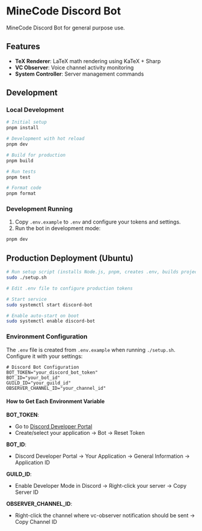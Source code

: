 # MineCode Discord Bot

MineCode Discord Bot for general purpose use.

## Features

- **TeX Renderer**: LaTeX math rendering using KaTeX + Sharp
- **VC Observer**: Voice channel activity monitoring
- **System Controller**: Server management commands

## Development

### Local Development

```bash
# Initial setup
pnpm install

# Development with hot reload
pnpm dev

# Build for production
pnpm build

# Run tests
pnpm test

# Format code
pnpm format
```

### Development Running

1. Copy `.env.example` to `.env` and configure your tokens and settings.
2. Run the bot in development mode:

```bash
pnpm dev
```

## Production Deployment (Ubuntu)

```bash
# Run setup script (installs Node.js, pnpm, creates .env, builds project, configures systemd)
sudo ./setup.sh

# Edit .env file to configure production tokens

# Start service
sudo systemctl start discord-bot

# Enable auto-start on boot
sudo systemctl enable discord-bot
```

### Environment Configuration

The `.env` file is created from `.env.example` when running `./setup.sh`. Configure it with your settings:

```env
# Discord Bot Configuration
BOT_TOKEN="your_discord_bot_token"
BOT_ID="your_bot_id"
GUILD_ID="your_guild_id"
OBSERVER_CHANNEL_ID="your_channel_id"
```

#### How to Get Each Environment Variable

**BOT_TOKEN**:

- Go to [Discord Developer Portal](https://discord.com/developers/applications)
- Create/select your application → Bot → Reset Token

**BOT_ID**:

- Discord Developer Portal → Your Application → General Information → Application ID

**GUILD_ID**:

- Enable Developer Mode in Discord → Right-click your server → Copy Server ID

**OBSERVER_CHANNEL_ID**:

- Right-click the channel where vc-observer notification should be sent → Copy Channel ID
